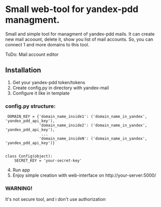# Small web-tool for yandex-pdd managment.
Small and simple tool for managment of yandex-pdd mails. 
It can create new mail acoount, delete it, show you list of mail accounts. 
So, you can connect 1 and more domains to this tool.

ToDo: 
Mail account editor

## Installation
1) Get your yandex-pdd token/tokens
2) Сreate config.py in directory with yandex-mail
3) Сonfigure it like in template
### config.py structure:
```
 DOMAIN_KEY = {'domain_name_inside1': ('domain_name_in_yandex', 'yandex_pdd_api_key'),
               'domain_name_inside2': ('domain_name_in_yandex', 'yandex_pdd_api_key'),
                ...
               'domain_name_insideN': ('domain_name_in_yandex', 'yandex_pdd_api_key')}


class Config(object):
    SECRET_KEY = 'your-secret-key'
```
4) Run app
5) Enjoy simple creation with web-interface on http://your-server:5000/

### WARNING!
It's not secure tool, and i don't use authorization

